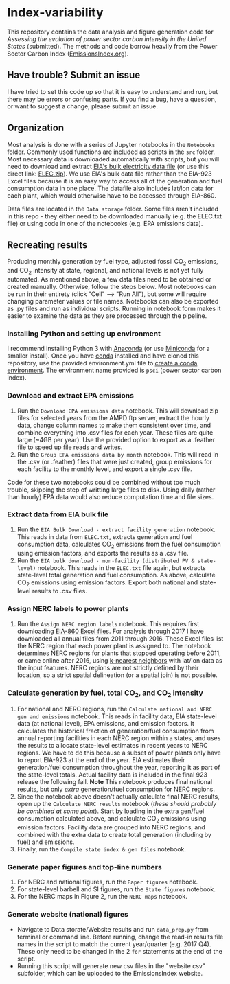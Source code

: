 # Index-variability
This repository contains the data analysis and figure generation code for *Assessing the evolution of power sector carbon intensity in the United States* (submitted). The methods and code borrow heavily from the Power Sector Carbon Index ([EmissionsIndex.org](https://www.emissionsindex.org)).

## Have trouble? Submit an issue
I have tried to set this code up so that it is easy to understand and run, but there may be errors or confusing parts. If you find a bug, have a question, or want to suggest a change, please submit an issue.

## Organization
Most analysis is done with a series of Jupyter notebooks in the `Notebooks` folder. Commonly used functions are included as scripts in the `src` folder. Most necessary data is downloaded automatically with scripts, but you will need to download and extract [EIA's bulk electricity data file](https://www.eia.gov/opendata/bulkfiles.php) (or use this direct link: [ELEC.zip](http://api.eia.gov/bulk/ELEC.zip)). We use EIA's bulk data file rather than the EIA-923 Excel files because it is an easy way to access all of the generation and fuel consumption data in one place. The datafile also includes lat/lon data for each plant, which would otherwise have to be accessed through EIA-860.

Data files are located in the `Data storage` folder. Some files aren't included in this repo - they either need to be downloaded manually (e.g. the ELEC.txt file) or using code in one of the notebooks (e.g. EPA emissions data).

## Recreating results
Producing monthly generation by fuel type, adjusted fossil CO<sub>2</sub> emissions, and CO<sub>2</sub> intensity at state, regional, and national levels is not yet fully automated. As mentioned above, a few data files need to be obtained or created manually. Otherwise, follow the steps below. Most notebooks can be run in their entirety (click "Cell" --> "Run All"), but some will require changing parameter values or file names. Notebooks can also be exported as .py files and run as individual scripts. Running in notebook form makes it easier to examine the data as they are processed through the pipeline.

### Installing Python and setting up environment
I recommend installing Python 3 with [Anaconda](https://www.anaconda.com/download) (or use [Miniconda](https://conda.io/miniconda.html) for a smaller install). Once you have [conda](https://conda.io/docs/user-guide/overview.html) installed and have cloned this repository, use the provided environment.yml file to [create a conda environment](https://conda.io/docs/user-guide/tasks/manage-environments.html#creating-an-environment-from-an-environment-yml-file). The environment name provided is `psci` (power sector carbon index).

### Download and extract EPA emissions
1. Run the `Download EPA emissions data` notebook. This will download zip files for selected years from the AMPD ftp server, extract the hourly data, change column names to make them consistent over time, and combine everything into .csv files for each year. These files are quite large (~4GB per year). Use the provided option to export as a .feather file to speed up file reads and writes.
2. Run the `Group EPA emissions data by month` notebook. This will read in the .csv (or .feather) files that were just created, group emissions for each facility to the monthly level, and export a single .csv file.

Code for these two notebooks could be combined without too much trouble, skipping the step of writting large files to disk. Using daily (rather than hourly) EPA data would also reduce computation time and file sizes.

### Extract data from EIA bulk file
1. Run the `EIA Bulk Download - extract facility generation` notebook. This reads in data from `ELEC.txt`, extracts generation and fuel consumption data, calculates CO<sub>2</sub> emissions from the fuel consumption using emission factors, and exports the results as a .csv file.
2. Run the `EIA bulk download - non-facility (distributed PV & state-level)` notebook. This reads in the `ELEC.txt` file again, but extracts state-level total generation and fuel consumption. As above, calculate CO<sub>2</sub> emissions using emission factors. Export both national and state-level results to .csv files.

### Assign NERC labels to power plants
1. Run the `Assign NERC region labels` notebook. This requires first downloading [EIA-860 Excel files](https://www.eia.gov/electricity/data/eia860/). For analysis through 2017 I have downloaded all annual files from 2011 through 2016. These Excel files list the NERC region that each power plant is assigned to. The notebook determines NERC regions for plants that stopped operating before 2011, or came online after 2016, using [k-nearest neighbors](https://en.wikipedia.org/wiki/K-nearest_neighbors_algorithm) with lat/lon data as the input features. NERC regions are not strictly defined by their location, so a strict spatial delineation (or a spatial join) is not possible.

### Calculate generation by fuel, total CO<sub>2</sub>, and CO<sub>2</sub> intensity
1. For national and NERC regions, run the `Calculate national and NERC gen and emissions` notebook. This reads in facility data, EIA state-level data (at national level), EPA emissions, and emission factors. It calculates the historical fraction of generation/fuel consumption from annual reporting facilities in each NERC region within a states, and uses the results to allocate state-level estimates in recent years to NERC regions. We have to do this because a subset of power plants only have to report EIA-923 at the end of the year. EIA estimates their generation/fuel consumption throughout the year, reporting it as part of the state-level totals. Actual facility data is included in the final 923 release the following fall. **Note** This notebook produces final national results, but only *extra* generation/fuel consumption for NERC regions.
2. Since the notebook above doesn't actually calculate final NERC results, open up the `Calculate NERC results` notebook (*these should probably be combined at some point*). Start by loading in the extra gen/fuel consumption calculated above, and calculate CO<sub>2</sub> emissions using emission factors. Facility data are grouped into NERC regions, and combined with the extra data to create total generation (including by fuel) and emissions.
3. Finally, run the `Compile state index & gen files` notebook.

### Generate paper figures and top-line numbers
1. For NERC and national figures, run the `Paper figures` notebook.
2. For state-level barbell and SI figures, run the `State figures` notebook.
3. For the NERC maps in Figure 2, run the `NERC maps` notebook.

### Generate website (national) figures
- Navigate to Data storate/Website results and run `data_prep.py` from terminal or command line. Before running, change the read-in results file names in the script to match the current year/quarter (e.g. 2017 Q4). These only need to be changed in the 2 `for` statements at the end of the script.
- Running this script will generate new csv files in the "website csv" subfolder, which can be uploaded to the EmissionsIndex website.
